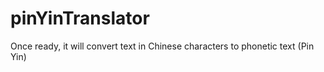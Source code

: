 pinYinTranslator
================

Once ready, it will convert text in Chinese characters to phonetic text (Pin Yin)
